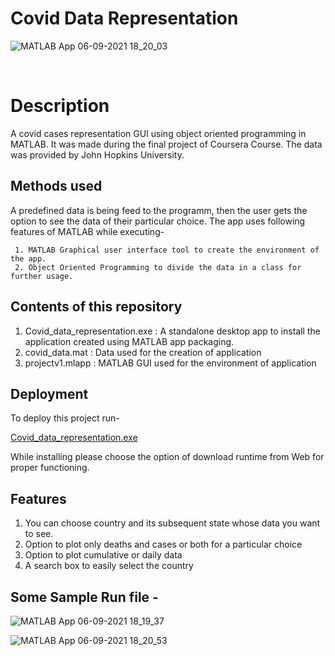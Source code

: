# Covid Data Representation

![MATLAB App 06-09-2021 18_20_03](https://user-images.githubusercontent.com/89993821/132220271-b3fb4209-950b-49eb-9ea4-cfcc3b8c32af.png)




<br>

# Description

A covid cases representation GUI using object oriented programming in MATLAB. It was made during the final project of Coursera Course. The data was provided by John Hopkins University. 


## Methods used



A predefined data is being feed to the programm, then the user gets the option to see the data of their particular choice. The app uses following features of MATLAB while executing-
  
     1. MATLAB Graphical user interface tool to create the environment of the app.
     2. Object Oriented Programming to divide the data in a class for further usage.



## Contents of this repository

1. Covid_data_representation.exe : A standalone desktop app to install the application created using MATLAB app packaging.
2. covid_data.mat : Data used for the creation of application 
3. projectv1.mlapp : MATLAB GUI used for the environment of application

## Deployment

To deploy this project run-

  [Covid_data_representation.exe](https://github.com/MittalHarsh27/Covid_Data_Representation/blob/main/Covid_data_represnetation.exe)

While installing please choose the option of download runtime from Web for proper functioning.

## Features
1. You can choose country and its subsequent state whose data you want to see.
2. Option to plot only deaths and cases or both for a particular choice
3. Option to plot cumulative or daily data
4. A search box to easily select the country


## Some Sample Run file -
![MATLAB App 06-09-2021 18_19_37](https://user-images.githubusercontent.com/89993821/132220275-8b15d3fe-783c-4533-a09b-d3f88195d126.png)


![MATLAB App 06-09-2021 18_20_53](https://user-images.githubusercontent.com/89993821/132220277-81a921c8-d987-459e-b056-b8dcb4f4b64a.png)
